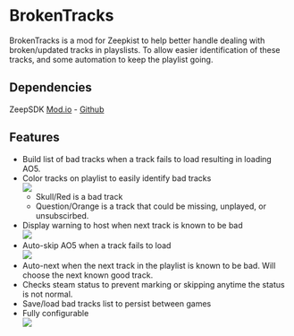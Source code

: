 # BrokenTracks
BrokenTracks is a mod for Zeepkist to help better handle dealing with broken/updated tracks in playslists. To allow easier identification of these tracks, and some automation to keep the playlist going.

## Dependencies
ZeepSDK [Mod.io](https://mod.io/g/zeepkist/m/zeepsdk) - [Github](https://github.com/donderjoekel/ZeepSDK/)

## Features
- Build list of bad tracks when a track fails to load resulting in loading AO5.
- Color tracks on playlist to easily identify bad tracks <br />
  ![](https://i.imgur.com/kjbUkfu.png)
   - Skull/Red is a bad track
   - Question/Orange is a track that could be missing, unplayed, or unsubscirbed.
- Display warning to host when next track is known to be bad <br />
  ![](https://i.imgur.com/sF7o2vl.png)
- Auto-skip AO5 when a track fails to load<br />
  ![](https://i.imgur.com/m5OPyed.png)
- Auto-next when the next track in the playlist is known to be bad. Will choose the next known good track.
- Checks steam status to prevent marking or skipping anytime the status is not normal.
- Save/load bad tracks list to persist between games
- Fully configurable<br />
  ![](https://i.imgur.com/93S9m7b.png)
